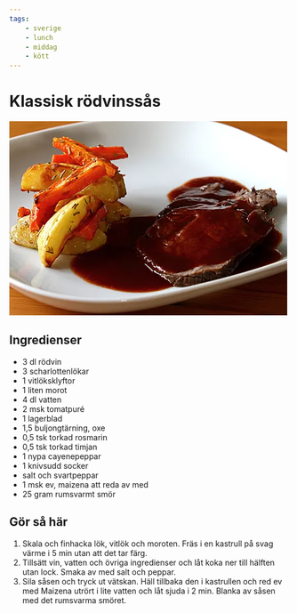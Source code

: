 ```yaml
---
tags:
    - sverige
    - lunch
    - middag
    - kött
---
```

# Klassisk rödvinssås

![image](./klassisk-rödvinssås.jpg)

## Ingredienser

- 3 dl rödvin
- 3 scharlottenlökar
- 1 vitlöksklyftor
- 1 liten morot
- 4 dl vatten
- 2 msk tomatpuré
- 1 lagerblad
- 1,5 buljongtärning, oxe
- 0,5 tsk torkad rosmarin
- 0,5 tsk torkad timjan
- 1 nypa cayenepeppar
- 1 knivsudd socker
- salt och svartpeppar
- 1 msk ev, maizena att reda av med
- 25 gram rumsvarmt smör

## Gör så här

1. Skala och finhacka lök, vitlök och moroten. Fräs i en kastrull på svag värme i 5 min utan att det tar färg.
2. Tillsätt vin, vatten och övriga ingredienser och låt koka ner till hälften utan lock. Smaka av med salt och peppar.
3. Sila såsen och tryck ut vätskan. Häll tillbaka den i kastrullen och red ev med Maizena utrört i lite vatten och låt sjuda i 2 min. Blanka av såsen med det rumsvarma smöret.
